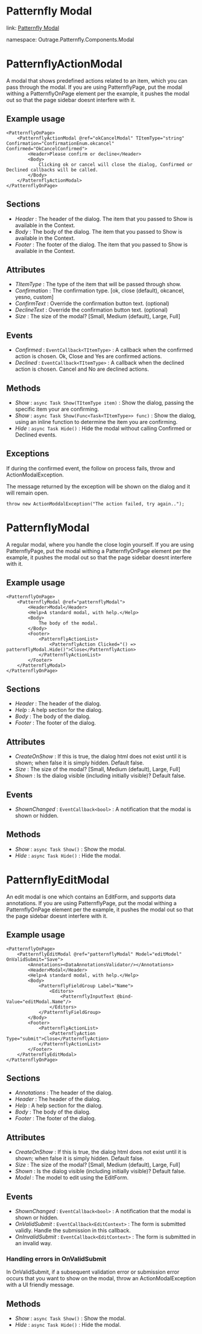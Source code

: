 ﻿

# Patternfly Modal 

link: [Patternfly Modal](https://www.patternfly.org/v4/components/modal)

namespace: Outrage.Patternfly.Components.Modal

# PatternflyActionModal

A modal that shows predefined actions related to an item, which you can pass through the modal.
If you are using PatternflyPage, put the modal withing a PatternflyOnPage element per the example, it pushes the modal out so that the page sidebar doesnt interfere with it.

## Example usage

```
<PatternflyOnPage>
    <PatternflyActionModal @ref="okCancelModal" TItemType="string" Confirmation="ConfirmationEnum.okcancel" Confirmed="OkCancelConfirmed">
        <Header>Please confirm or decline</Header>
        <Body>
            Clicking ok or cancel will close the dialog, Confirmed or Declined callbacks will be called.
        </Body>
    </PatternflyActionModal>
</PatternflyOnPage>
```
## Sections

* *Header* : The header of the dialog.  The item that you passed to Show is available in the Context.
* *Body* : The body of the dialog.  The item that you passed to Show is available in the Context.
* *Footer* : The footer of the dialog.  The item that you passed to Show is available in the Context.

## Attributes

* *TItemType* : The type of the item that will be passed through show.
* *Confirmation* : The confirmation type. [ok, close (default), okcancel, yesno, custom]
* *ConfirmText* : Override the confirmation button text. (optional)
* *DeclineText* : Override the confirmation button text. (optional)
* *Size* : The size of the modal? [Small, Medium (default), Large, Full]

## Events

* *Confirmed* : `EventCallback<TItemType>` : A callback when the confirmed action is chosen.  Ok, Close and Yes are confirmed actions.
* *Declined* : `EventCallback<TItemType>` : A callback when the declined action is chosen. Cancel and No are declined actions.

## Methods

* *Show* : `async Task Show(TItemType item)` : Show the dialog, passing the specific item your are confirming.
* *Show* : `async Task Show(Func<Task<TItemType>> func)` : Show the dialog, using an inline function to determine the item you are confirming.
* *Hide* : `async Task Hide()` : Hide the modal without calling Confirmed or Declined events.

## Exceptions

If during the confirmed event, the follow on process fails, throw and ActionModalException.

The message returned by the exception will be shown on the dialog and it will remain open.

```
throw new ActionModdalException("The action failed, try again..");
```

# PatternflyModal

A regular modal, where you handle the close login yourself.
If you are using PatternflyPage, put the modal withing a PatternflyOnPage element per the example, it pushes the modal out so that the page sidebar doesnt interfere with it.

## Example usage

```
<PatternflyOnPage>
    <PatternflyModal @ref="patternflyModal">
        <Header>Modal</Header>
        <Help>A standard modal, with help.</Help>
        <Body>
            The body of the modal.
        </Body>
        <Footer>
            <PatternflyActionList>
                <PatternflyAction Clicked="() => patternflyModal.Hide()">Close</PatternflyAction>
            </PatternflyActionList>
        </Footer>
    </PatternflyModal>
</PatternflyOnPage>
```
## Sections

* *Header* : The header of the dialog.  
* *Help* : A help section for the dialog.
* *Body* : The body of the dialog.  
* *Footer* : The footer of the dialog.

## Attributes

* *CreateOnShow* : If this is true, the dialog html does not exist until it is shown; when false it is simply hidden. Default false.
* *Size* : The size of the modal? [Small, Medium (default), Large, Full]
* *Shown* : Is the dialog visible (including initially visible)? Default false.

## Events

* *ShownChanged* : `EventCallback<bool>` : A notification that the modal is shown or hidden.

## Methods

* *Show* : `async Task Show()` : Show the modal.
* *Hide* : `async Task Hide()` : Hide the modal.

# PatternflyEditModal

An edit modal is one which contains an EditForm, and supports data annotations.
If you are using PatternflyPage, put the modal withing a PatternflyOnPage element per the example, it pushes the modal out so that the page sidebar doesnt interfere with it.

## Example usage

```
<PatternflyOnPage>
    <PatternflyEditModal @ref="patternflyModal" Model="editModel" OnValidSubmit="Save">
        <Annotations><DataAnnotationsValidator/></Annotations>
        <Header>Modal</Header>
        <Help>A standard modal, with help.</Help>
        <Body>
            <PatternflyFieldGroup Label="Name">
                <Editors>
                    <PatternflyInputText @bind-Value="editModal.Name"/>
                </Editors>
            </PatternflyFieldGroup>
        </Body>
        <Footer>
            <PatternflyActionList>
                <PatternflyAction Type="submit">Close</PatternflyAction>
            </PatternflyActionList>
        </Footer>
    </PatternflyEditModal>
</PatternflyOnPage>
```

## Sections

* *Annotations* : The header of the dialog.  
* *Header* : The header of the dialog.  
* *Help* : A help section for the dialog.
* *Body* : The body of the dialog.  
* *Footer* : The footer of the dialog.

## Attributes

* *CreateOnShow* : If this is true, the dialog html does not exist until it is shown; when false it is simply hidden. Default false.
* *Size* : The size of the modal? [Small, Medium (default), Large, Full]
* *Shown* : Is the dialog visible (including initially visible)? Default false.
* *Model* : The model to edit using the EditForm.

## Events

* *ShownChanged* : `EventCallback<bool>` : A notification that the modal is shown or hidden.
* *OnValidSubmit* : `EventCallback<EditContext>` : The form is submitted validly.  Handle the submission in this callback.
* *OnInvalidSubmit* : `EventCallback<EditContext>` : The form is submitted in an invalid way.

### Handling errors in OnValidSubmit

In OnValidSubmit, if a subsequent validation error or submission error occurs that you want to show on the modal, throw an ActionModalException with a UI friendly message.

## Methods

* *Show* : `async Task Show()` : Show the modal.
* *Hide* : `async Task Hide()` : Hide the modal.

